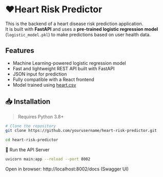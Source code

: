 # ❤Heart Risk Predictor 

This is the backend of a heart disease risk prediction application.  
It is built with **FastAPI** and uses a **pre-trained logistic regression model** (`logistic_model.pkl`) to make predictions based on user health data.
##  Features

-  Machine Learning-powered logistic regression model
-  Fast and lightweight REST API built with FastAPI
-  JSON input for prediction
-  Fully compatible with a React frontend
-  Model trained using [heart.csv](./heart.csv)

## 📥 Installation

> Requires Python 3.8+

```bash
# Clone the repository
git clone https://github.com/yourusername/heart-risk-predictor.git
```
```bash
cd heart-risk-predictor
```
🚀 Run the API Server
```bash
uvicorn main:app --reload --port 8002
```
Open in browser: http://localhost:8002/docs (Swagger UI)
